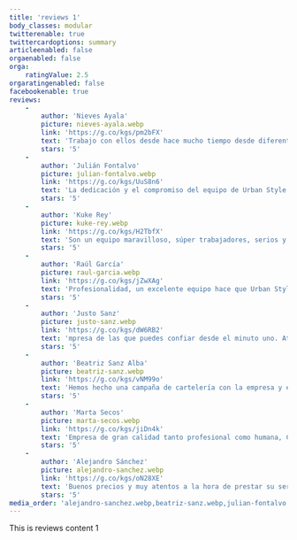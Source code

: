 ```yaml
---
title: 'reviews 1'
body_classes: modular
twitterenable: true
twittercardoptions: summary
articleenabled: false
orgaenabled: false
orga:
    ratingValue: 2.5
orgaratingenabled: false
facebookenable: true
reviews:
    -
        author: 'Nieves Ayala'
        picture: nieves-ayala.webp
        link: 'https://g.co/kgs/pm2bFX'
        text: 'Trabajo con ellos desde hace mucho tiempo desde diferentes proyectos y siempre me han tratado con profesionalidad pero también de una forma muy cercana, tanto que nunca he tenido la sensación de que me fuese a quedar sin el trabajo hecho satisfactoriamente. Si hay algún problema, su posición es siempre la de intentar ayudar para resolverlo.'
        stars: '5'
    -
        author: 'Julián Fontalvo'
        picture: julian-fontalvo.webp
        link: 'https://g.co/kgs/UuS8n6'
        text: 'La dedicación y el compromiso del equipo de Urban Style Publicity es digno de mención. Los recomiendo sin dudarlo a cualquier empresa que busque una solución efectiva para llevar a cabo sus promociones. Trato personalizado y dedicación absoluta. Enhorabuena a lUrban Style Publicity por su trabajo y servicio de calidad!'
        stars: '5'
    -
        author: 'Kuke Rey'
        picture: kuke-rey.webp
        link: 'https://g.co/kgs/H2TbfX'
        text: 'Son un equipo maravilloso, súper trabajadores, serios y resolutivos. Trabajar con ellos te asegura que las cosas van a salir bien y en tiempos,y como personas son para ponerles un monumento. Sois los mejores!!'
        stars: '5'
    -
        author: 'Raúl García'
        picture: raul-garcia.webp
        link: 'https://g.co/kgs/jZwXAg'
        text: 'Profesionalidad, un excelente equipo hace que Urban Style sea una empresa de referencia en el sector de las artes gráficas.'
        stars: '5'
    -
        author: 'Justo Sanz'
        picture: justo-sanz.webp
        link: 'https://g.co/kgs/dW6RB2'
        text: 'mpresa de las que puedes confiar desde el minuto uno. Atentos, resolutivos y se adaptan con facilidad. Excelentes!!'
        stars: '5'
    -
        author: 'Beatriz Sanz Alba'
        picture: beatriz-sanz.webp
        link: 'https://g.co/kgs/vNM99o'
        text: 'Hemos hecho una campaña de cartelería con la empresa y estamos muy contentos con el resultado. Hemos visto el cartel muchas veces por Madrid. Además nos imprimieron carteles para venta y también estamos muy contentos. El trato es personal y cercano.'
        stars: '5'
    -
        author: 'Marta Secos'
        picture: marta-secos.webp
        link: 'https://g.co/kgs/jiDn4k'
        text: 'Empresa de gran calidad tanto profesional como humana, CEO de la empresa súper atento y simpático, un placer trabajar con vosotros.'
        stars: '5'
    -
        author: 'Alejandro Sánchez'
        picture: alejandro-sanchez.webp
        link: 'https://g.co/kgs/oN28XE'
        text: 'Buenos precios y muy atentos a la hora de prestar su servicio.'
        stars: '5'
media_order: 'alejandro-sanchez.webp,beatriz-sanz.webp,julian-fontalvo.webp,justo-sanz.webp,kuke-rey.webp,marta-secos.webp,nieves-ayala.webp,raul-de-la-fuente.webp,raul-garcia.webp'
---
```


This is reviews content 1
